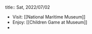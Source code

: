 title:: Sat, 2022/07/02

- Visit: [[National Maritime Museum]]
- Enjoy: [[Children Game at Museum]]
-